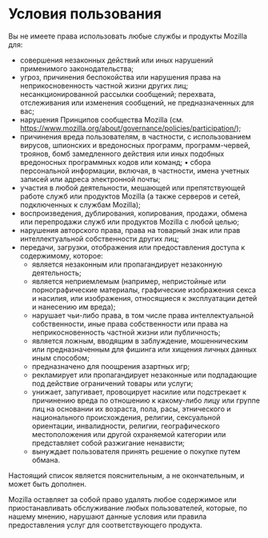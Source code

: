 # Условия пользования

Вы не имеете права использовать любые службы и продукты Mozilla для:

* совершения незаконных действий или иных нарушений применимого законодательства;
* угроз, причинения беспокойства или нарушения права на неприкосновенность частной 
жизни других лиц; несанкционированной рассылки сообщений; перехвата, отслеживания или изменения сообщений, не предназначенных для вас;
* нарушения Принципов сообщества Mozilla (см. 
<https://www.mozilla.org/about/governance/policies/participation/>);
* причинения вреда пользователям, в частности, с использованием вирусов, шпионских 
и вредоносных программ, программ-червей, троянов, бомб замедленного действия или иных подобных вредоносных программных кодов или команд;
•	сбора персональной информации, включая, в частности, имена учетных записей или адреса электронной почты;
* участия в любой деятельности, мешающей или препятствующей работе служб или 
продуктов Mozilla (а также серверов и сетей, подключенных к службам Mozilla);
* воспроизведения, дублирования, копирования, продажи, обмена или перепродажи служб или 
продуктов Mozilla с любой целью;
* нарушения авторского права, права на товарный знак или прав интеллектуальной собственности 
других лиц;
* передачи, загрузки, отображения или предоставления доступа к содержимому, которое:
    * является незаконным или пропагандирует незаконную деятельность;
    * является неприемлемым (например, непристойные или порнографические материалы, графические изображения секса и насилия, или изображения, относящиеся к эксплуатации детей и нанесению им вреда);
    * нарушает чьи-либо права, в том числе права интеллектуальной собственности, иные права собственности или права на неприкосновенность частной жизни или публичность;
    * является ложным, вводящим в заблуждение, мошенническим или предназначенным для фишинга или хищения личных данных иным способом;
    * предназначено для поощрения азартных игр;
    * рекламирует или пропагандирует незаконные или подпадающие под действие ограничений товары или услуги;
    * унижает, запугивает, провоцирует насилие или подстрекает к причинению вреда по отношению к какому-либо лицу или группе лиц на основании их возраста, пола, расы, этнического и национального происхождения, религии, сексуальной ориентации, инвалидности, религии, географического местоположения или другой охраняемой категории или представляет собой разжигание ненависти;
    * вынуждает пользователя принять решение о покупке путем обмана.

Настоящий список является пояснительным, а не окончательным, и может быть дополнен.

Mozilla оставляет за собой право удалять любое содержимое или приостанавливать обслуживание любых пользователей, которые, по нашему мнению, нарушают данные условия или правила предоставления услуг для соответствующего продукта. 
